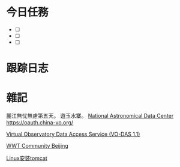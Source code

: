 # 今日任務

- [ ] 
- [ ] 
- [ ] 

# 跟踪日志



# 雜記
麗江無忧無慮第五天。
遊玉水寨。
[National Astronomical Data Center](https://nadc.china-vo.org/)
https://oauth.china-vo.org/

[Virtual Observatory Data Access Service (VO-DAS 1.1)](http://www.china-vo.org/vodas.html)

[WWT Community Beijing](http://nadc.china-vo.org/wwt/)

[Linux安装tomcat](https://blog.csdn.net/qq_45752401/article/details/122998462)
